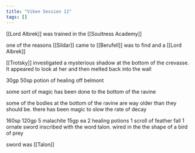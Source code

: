 ```yaml
---
title: "Viken Session 12"
tags: []
---
```


[[Lord Albrek]] was trained in the [[Soultress Academy]]

one of the reasons [[Sildar]] came to [[Berufell]] was to find and a [[Lord Albrek]]

[[Trotsky]] investigated a mysterious shadow at the bottom of the crevasse. It appeared to look at her and then melted back into the wall

30gp 50sp potion of healing off belmont

some sort of magic has been done to the bottom of the ravine

some of the bodies at the bottom of the ravine are way older than they should be. there has been magic to slow the rate of decay

160sp 120gp 5 malachite 15gp ea 2 healing potions 1 scroll of feather fall 1 ornate sword inscribed with the word talon. wired in the the shape of a bird of prey

sword was [[Talon]]

####